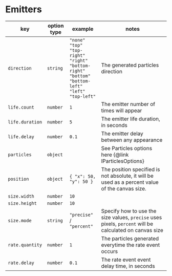 # Emitters

| key             | option type | example                                                                                                                                                            | notes                                                                                                  |
| --------------- | ----------- | ------------------------------------------------------------------------------------------------------------------------------------------------------------------ | ------------------------------------------------------------------------------------------------------ |
| `direction`     | `string`    | `"none"` <br /> `"top"` <br /> `"top-right"` <br /> `"right"` <br /> `"bottom-right"` <br /> `"bottom"` <br /> `"bottom-left"` <br /> `"left"` <br /> `"top-left"` | The generated particles direction                                                                      |
| `life.count`    | `number`    | `1`                                                                                                                                                                | The emitter number of times will appear                                                                |
| `life.duration` | `number`    | `5`                                                                                                                                                                | The emitter life duration, in seconds                                                                  |
| `life.delay`    | `number`    | `0.1`                                                                                                                                                              | The emitter delay between any appearance                                                               |
| `particles`     | `object`    |                                                                                                                                                                    | See Particles options here {@link IParticlesOptions}                                                   |
| `position`      | `object`    | `{ "x": 50, "y": 50 }`                                                                                                                                             | The position specified is not absolute, it will be used as a percent value of the canvas size.         |
| `size.width`    | `number`    | `10`                                                                                                                                                               |                                                                                                        |
| `size.height`   | `number`    | `10`                                                                                                                                                               |                                                                                                        |
| `size.mode`     | `string`    | `"precise"` / `"percent"`                                                                                                                                          | Specify how to use the size values, `precise` uses pixels, `percent` will be calculated on canvas size |
| `rate.quantity` | `number`    | `1`                                                                                                                                                                | The particles generated everytime the rate event occurs                                                |
| `rate.delay`    | `number`    | `0.1`                                                                                                                                                              | The rate event event delay time, in seconds                                                            |
